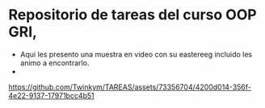 # Repositorio de tareas del curso OOP GRI, 

- Aqui les presento una muestra en video con su eastereeg incluido les animo a encontrarlo.
- 


https://github.com/Twinkym/TAREAS/assets/73356704/4200d014-356f-4e22-9137-17971bcc4b51

